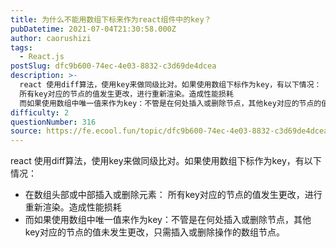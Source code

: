 ```yaml
---
title: 为什么不能用数组下标来作为react组件中的key？
pubDatetime: 2021-07-04T21:30:58.000Z
author: caorushizi
tags:
  - React.js
postSlug: dfc9b600-74ec-4e03-8832-c3d69de4dcea
description: >-
  react 使用diff算法，使用key来做同级比对。如果使用数组下标作为key，有以下情况： 在数组头部或中部插入或删除元素：
  所有key对应的节点的值发生更改，进行重新渲染。造成性能损耗
  而如果使用数组中唯一值来作为key：不管是在何处插入或删除节点，其他key对应的节点的值未发生更改，只需插入或删除操作的数组节点。
difficulty: 2
questionNumber: 316
source: https://fe.ecool.fun/topic/dfc9b600-74ec-4e03-8832-c3d69de4dcea
---
```


react 使用diff算法，使用key来做同级比对。如果使用数组下标作为key，有以下情况：

- 在数组头部或中部插入或删除元素： 所有key对应的节点的值发生更改，进行重新渲染。造成性能损耗
- 而如果使用数组中唯一值来作为key：不管是在何处插入或删除节点，其他key对应的节点的值未发生更改，只需插入或删除操作的数组节点。
